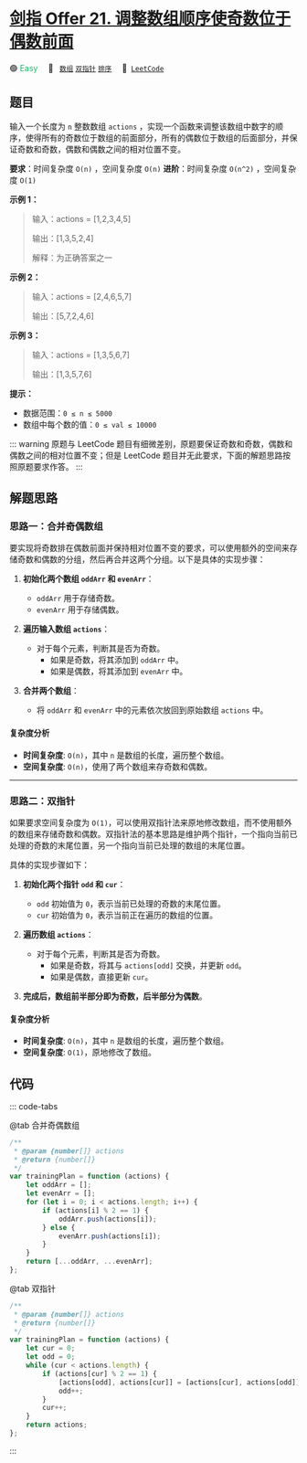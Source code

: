 # [剑指 Offer 21. 调整数组顺序使奇数位于偶数前面](https://leetcode.cn/problems/diao-zheng-shu-zu-shun-xu-shi-qi-shu-wei-yu-ou-shu-qian-mian-lcof)

🟢 <font color=#15bd66>Easy</font>&emsp; 🔖&ensp; [`数组`](/leetcode/outline/tag/array.md) [`双指针`](/leetcode/outline/tag/two-pointers.md) [`排序`](/leetcode/outline/tag/sorting.md)&emsp; 🔗&ensp;[`LeetCode`](https://leetcode.cn/problems/diao-zheng-shu-zu-shun-xu-shi-qi-shu-wei-yu-ou-shu-qian-mian-lcof/)

## 题目

输入一个长度为 `n` 整数数组 `actions` ，实现一个函数来调整该数组中数字的顺序，使得所有的奇数位于数组的前面部分，所有的偶数位于数组的后面部分，并保证奇数和奇数，偶数和偶数之间的相对位置不变。

**要求**：时间复杂度 `O(n)` ，空间复杂度 `O(n)`
**进阶**：时间复杂度 `O(n^2)` ，空间复杂度 `O(1)`

**示例 1：**

> 输入：actions = [1,2,3,4,5]
>
> 输出：[1,3,5,2,4]
>
> 解释：为正确答案之一

**示例 2：**

> 输入：actions = [2,4,6,5,7]
>
> 输出：[5,7,2,4,6]

**示例 3：**

> 输入：actions = [1,3,5,6,7]
>
> 输出：[1,3,5,7,6]

**提示：**

- 数据范围：`0 ≤ n ≤ 5000`
- 数组中每个数的值：`0 ≤ val ≤ 10000`

::: warning
原题与 LeetCode 题目有细微差别，原题要保证奇数和奇数，偶数和偶数之间的相对位置不变；但是 LeetCode 题目并无此要求，下面的解题思路按照原题要求作答。
:::

## 解题思路

### 思路一：合并奇偶数组

要实现将奇数排在偶数前面并保持相对位置不变的要求，可以使用额外的空间来存储奇数和偶数的分组，然后再合并这两个分组。以下是具体的实现步骤：

1. **初始化两个数组 `oddArr` 和 `evenArr`**：

   - `oddArr` 用于存储奇数。
   - `evenArr` 用于存储偶数。

2. **遍历输入数组 `actions`**：

   - 对于每个元素，判断其是否为奇数。
     - 如果是奇数，将其添加到 `oddArr` 中。
     - 如果是偶数，将其添加到 `evenArr` 中。

3. **合并两个数组**：
   - 将 `oddArr` 和 `evenArr` 中的元素依次放回到原始数组 `actions` 中。

#### 复杂度分析

- **时间复杂度**: `O(n)`，其中 `n` 是数组的长度，遍历整个数组。
- **空间复杂度**: `O(n)`，使用了两个数组来存奇数和偶数。

---

### 思路二：双指针

如果要求空间复杂度为 `O(1)`，可以使用双指针法来原地修改数组，而不使用额外的数组来存储奇数和偶数。双指针法的基本思路是维护两个指针，一个指向当前已处理的奇数的末尾位置，另一个指向当前已处理的数组的末尾位置。

具体的实现步骤如下：

1. **初始化两个指针 `odd` 和 `cur`**：

   - `odd` 初始值为 `0`，表示当前已处理的奇数的末尾位置。
   - `cur` 初始值为 `0`，表示当前正在遍历的数组的位置。

2. **遍历数组 `actions`**：

   - 对于每个元素，判断其是否为奇数。
     - 如果是奇数，将其与 `actions[odd]` 交换，并更新 `odd`。
     - 如果是偶数，直接更新 `cur`。

3. **完成后，数组前半部分即为奇数，后半部分为偶数**。

#### 复杂度分析

- **时间复杂度**: `O(n)`，其中 `n` 是数组的长度，遍历整个数组。
- **空间复杂度**: `O(1)`，原地修改了数组。

## 代码

::: code-tabs

@tab 合并奇偶数组

```javascript
/**
 * @param {number[]} actions
 * @return {number[]}
 */
var trainingPlan = function (actions) {
	let oddArr = [];
	let evenArr = [];
	for (let i = 0; i < actions.length; i++) {
		if (actions[i] % 2 == 1) {
			oddArr.push(actions[i]);
		} else {
			evenArr.push(actions[i]);
		}
	}
	return [...oddArr, ...evenArr];
};
```

@tab 双指针

```javascript
/**
 * @param {number[]} actions
 * @return {number[]}
 */
var trainingPlan = function (actions) {
	let cur = 0;
	let odd = 0;
	while (cur < actions.length) {
		if (actions[cur] % 2 == 1) {
			[actions[odd], actions[cur]] = [actions[cur], actions[odd]];
			odd++;
		}
		cur++;
	}
	return actions;
};
```

:::

